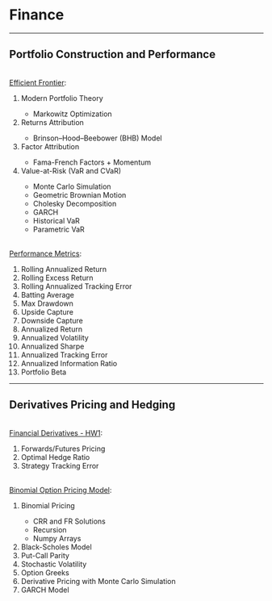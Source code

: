 <h1> Finance </h1>
<hr>
<h2> Portfolio Construction and Performance </h2>
<br>
<a href="https://github.com/leofelip/Finance/blob/main/deSouza%2C%20Leonardo%20-%20Efficient%20Frontier.ipynb"> Efficient Frontier</a>:
<br>
<ol>
  <li>Modern Portfolio Theory</li>
  <ul>
  <li>Markowitz Optimization</li>
  </ul>
  <li>Returns Attribution</li>
  <ul>
  <li>Brinson–Hood–Beebower (BHB) Model</li>
  </ul>
  <li>Factor Attribution</li>
   <ul>
  <li>Fama-French Factors + Momentum</li>
  </ul>
  <li>Value-at-Risk (VaR and CVaR)</li>
  <ul>
  <li>Monte Carlo Simulation</li>
  <li>Geometric Brownian Motion</li>
  <li>Cholesky Decomposition</li>
  <li>GARCH</li>
  <li>Historical VaR</li>
  <li>Parametric VaR</li>
  </ul>
</ol>
<br>
<a href="https://github.com/leofelip/Finance/blob/main/deSouza%2C%20Leonardo%20-%20Portfolio%20Performance%20Metrics.ipynb"> Performance Metrics</a>:
<br>
<ol>
  <li>Rolling Annualized Return</li>
  <li>Rolling Excess Return</li>
  <li>Rolling Annualized Tracking Error</li>
  <li>Batting Average</li>
  <li>Max Drawdown</li>
  <li>Upside Capture</li>
  <li>Downside Capture</li>
  <li>Annualized Return</li>
  <li>Annualized Volatility</li>
  <li>Annualized Sharpe</li>
  <li>Annualized Tracking Error</li>
  <li>Annualized Information Ratio</li>
  <li>Portfolio Beta</li>
</ol>
<hr>
<h2>Derivatives Pricing and Hedging</h2>
<br>
<a href="https://github.com/leofelip/Finance/blob/main/deSouza%2C%20Leonardo%20-%20Derivatives_HW1_Challenge.ipynb"> Financial Derivatives - HW1</a>:
<br>
<ol>
  <li>Forwards/Futures Pricing</li>
  <li>Optimal Hedge Ratio</li>
  <li>Strategy Tracking Error</li>
</ol>
<br>
<a href="https://github.com/leofelip/Finance/blob/main/deSouza%2C%20Leonardo%20-%20Binomial%20Model_Final.ipynb"> Binomial Option Pricing Model</a>:
<br>
<ol>
  <li>Binomial Pricing</li>
  <ul>
  <li>CRR and FR Solutions</li>
  <li>Recursion</li>
  <li>Numpy Arrays</li>
  </ul>
  <li>Black-Scholes Model</li>
  <li>Put-Call Parity</li>
  <li>Stochastic Volatility</li>
  <li>Option Greeks</li>
  <li>Derivative Pricing with Monte Carlo Simulation</li>
  <li>GARCH Model</li>
</ol>
